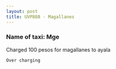```yaml
---
layout: post
title: UVP888 - Magallanes
---
```


### Name of taxi: Mge

Charged 100 pesos for magallanes to ayala

```Over charging```
